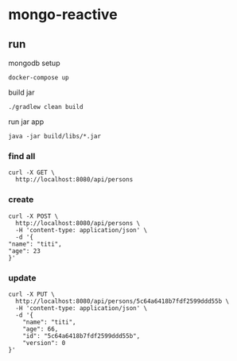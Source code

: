 # mongo-reactive

## run

mongodb setup

    docker-compose up


build jar
    
    ./gradlew clean build

run jar app

    java -jar build/libs/*.jar
    
### find all

    curl -X GET \
      http://localhost:8080/api/persons 

### create
    
    curl -X POST \
      http://localhost:8080/api/persons \
      -H 'content-type: application/json' \
      -d '{
    "name": "titi",
    "age": 23
    }'

### update

    curl -X PUT \
      http://localhost:8080/api/persons/5c64a6418b7fdf2599ddd55b \
      -H 'content-type: application/json' \
      -d '{
        "name": "titi",
        "age": 66,
        "id": "5c64a6418b7fdf2599ddd55b",
        "version": 0
    }'